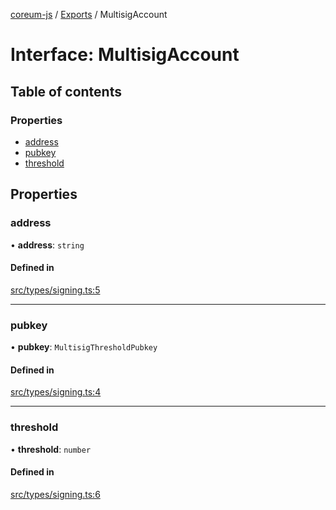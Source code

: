 [coreum-js](../README.md) / [Exports](../modules.md) / MultisigAccount

# Interface: MultisigAccount

## Table of contents

### Properties

- [address](MultisigAccount.md#address)
- [pubkey](MultisigAccount.md#pubkey)
- [threshold](MultisigAccount.md#threshold)

## Properties

### address

• **address**: `string`

#### Defined in

[src/types/signing.ts:5](https://github.com/PyramydLabs/coreum-js/blob/1b17c7f/src/types/signing.ts#L5)

___

### pubkey

• **pubkey**: `MultisigThresholdPubkey`

#### Defined in

[src/types/signing.ts:4](https://github.com/PyramydLabs/coreum-js/blob/1b17c7f/src/types/signing.ts#L4)

___

### threshold

• **threshold**: `number`

#### Defined in

[src/types/signing.ts:6](https://github.com/PyramydLabs/coreum-js/blob/1b17c7f/src/types/signing.ts#L6)
